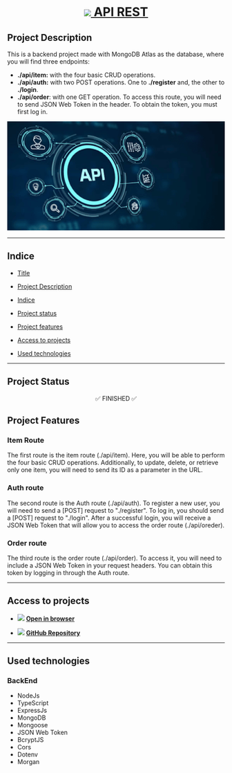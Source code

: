 <h1 align="center" id="Title">
<a href="https://api-rest-nc.up.railway.app/" alt="API REST">
<img src="https://raw.githubusercontent.com/NaimCBGhassan/AuthJWT/8e5a365b203410442b86928161a7ac2599917186/client/public/webhook.svg" width="20"/>
API REST
</a>
</h1>

<h2 id="Description">Project Description</h2>
<p>
This is a backend project made with MongoDB Atlas as the database, where you will find three endpoints:

- **./api/item:** with the four basic CRUD operations.
- **./api/auth:** with two POST operations. One to **./register** and, the other to **./login**.
- **./api/order**: with one GET operation. To access this route, you will need to send JSON Web Token in the header. To obtain the token, you must first log in.
</p>

<img src="./src/image.webp" alt="API REST"/>

<hr/>

<h2 id="Indice">Indice</h2>

- [Title](#Title)

- [Project Description](#Description)

- [Indice](#Indice)

- [Project status](#Status)

- [Project features](#Features)

- [Access to projects](#Acces)

- [Used technologies](#Technologies)

<hr/>
<h2 id="Status">Project Status</h2>
<p align="center"> ✅ FINISHED ✅</p>

<h2 id="Status">Project Features</h2>

### Item Route

The first route is the item route (./api/item). Here, you will be able to perform the four basic CRUD operations. Additionally, to update, delete, or retrieve only one item, you will need to send its ID as a parameter in the URL.

### Auth route

The second route is the Auth route (./api/auth). To register a new user, you will need to send a [POST] request to "./register". To log in, you should send a [POST] request to "./login". After a successful login, you will receive a JSON Web Token that will allow you to access the order route (./api/oreder).

### Order route

The third route is the order route (./api/order). To access it, you will need to include a JSON Web Token in your request headers. You can obtain this token by logging in through the Auth route.

<hr/>
<h2 id="Acces">Access to projects</h2>

- <img src="https://cdn-icons-png.flaticon.com/512/2742/2742197.png" height="15px"/> [**Open in browser**](https://api-rest-nc.up.railway.app/)

- <img src="https://encrypted-tbn0.gstatic.com/images?q=tbn:ANd9GcQCFo8KO3onZv_9gir8j3dwtLnY6ADG7qjTng&usqp=CAU" height="15px"/> [**GitHub Repository**](https://github.com/NaimCBGhassan/ApiRest)

<hr/>
<h2 id="Technologies">Used technologies</h2>

### BackEnd

<ul >
  <li>NodeJs</li>
  <li>TypeScript</li>
  <li>ExpressJs</li>
  <li>MongoDB</li>
  <li>Mongoose</li>
  <li>JSON Web Token</li>
  <li>BcryptJS</li>
  <li>Cors</li>
  <li>Dotenv</li>
  <li>Morgan</li>
</ul>
